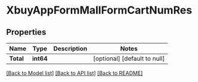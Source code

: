 # XbuyAppFormMallFormCartNumRes

## Properties
Name | Type | Description | Notes
------------ | ------------- | ------------- | -------------
**Total** | **int64** |  | [optional] [default to null]

[[Back to Model list]](../README.md#documentation-for-models) [[Back to API list]](../README.md#documentation-for-api-endpoints) [[Back to README]](../README.md)

